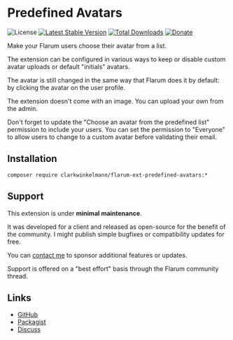 # Predefined Avatars

![License](https://img.shields.io/badge/license-MIT-blue.svg) [![Latest Stable Version](https://img.shields.io/packagist/v/clarkwinkelmann/flarum-ext-predefined-avatars.svg)](https://packagist.org/packages/clarkwinkelmann/flarum-ext-predefined-avatars) [![Total Downloads](https://img.shields.io/packagist/dt/clarkwinkelmann/flarum-ext-predefined-avatars.svg)](https://packagist.org/packages/clarkwinkelmann/flarum-ext-predefined-avatars) [![Donate](https://img.shields.io/badge/paypal-donate-yellow.svg)](https://www.paypal.me/clarkwinkelmann)

Make your Flarum users choose their avatar from a list.

The extension can be configured in various ways to keep or disable custom avatar uploads or default "initials" avatars.

The avatar is still changed in the same way that Flarum does it by default: by clicking the avatar on the user profile.

The extension doesn't come with an image. You can upload your own from the admin.

Don't forget to update the "Choose an avatar from the predefined list" permission to include your users.
You can set the permission to "Everyone" to allow users to change to a custom avatar before validating their email.

## Installation

    composer require clarkwinkelmann/flarum-ext-predefined-avatars:*

## Support

This extension is under **minimal maintenance**.

It was developed for a client and released as open-source for the benefit of the community.
I might publish simple bugfixes or compatibility updates for free.

You can [contact me](https://clarkwinkelmann.com/flarum) to sponsor additional features or updates.

Support is offered on a "best effort" basis through the Flarum community thread.

## Links

- [GitHub](https://github.com/clarkwinkelmann/flarum-ext-predefined-avatars)
- [Packagist](https://packagist.org/packages/clarkwinkelmann/flarum-ext-predefined-avatars)
- [Discuss](https://discuss.flarum.org/d/27302)
